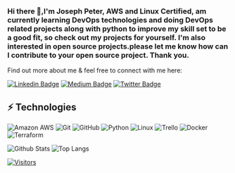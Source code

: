 ### Hi there 👋,I'm Joseph Peter, AWS and Linux Certified, am currently learning DevOps technologies and doing DevOps related projects along with python to improve my skill set to be a good fit, so check out my projects for yourself. I'm also interested in open source projects.please let me know how can I contribute to your open source project. Thank you.

<!-- Introduce yourself and give a brief introduction about yourself here.  Also include what tech you're interested in and what you are currently learning -->

Find out more about me & feel free to connect with me here:

<!-- Replace the fields below with the information requested. Remember to remove the encapsulating <> characters. For spaces in names, use %20 (e.g. Broadus%20Palmer) -->

[![Linkedin Badge](https://img.shields.io/badge/-Joseph%20Peter-blue?style=flat-square&logo=Linkedin&logoColor=white&link=https://www.linkedin.com/in/josephvpeter7/)](https://www.linkedin.com/in/josephvpeter7/)
[![Medium Badge](https://img.shields.io/badge/Joseph%20Peter-12100E?style=flat-square&logo=medium&logoColor=white&link=https://medium.com/@josephvpeter7)](https://medium.com/@josephvpeter7)
[![Twitter Badge](https://img.shields.io/badge/-@josephvpeter-00BFFF?style=flat-square&logo=Twitter&logoColor=white&link=mailto:@josephvpeter)](mailto:@josephvpeter)

## ⚡ Technologies

<!-- Check out the Badges folder for more badges -->

![Amazon AWS](https://img.shields.io/badge/Amazon%20AWS-232F3E?style=flat-square&logo=amazon-aws)
![Git](https://img.shields.io/badge/-Git-black?style=flat-square&logo=git)
![GitHub](https://img.shields.io/badge/-GitHub-181717?style=flat-square&logo=github)
![Python](https://img.shields.io/badge/-Python-black?style=flat-square&logo=Python)
![Linux](https://img.shields.io/badge/Linux-FCC624?style=flat-square&logo=linux&logoColor=black)
![Trello](https://img.shields.io/badge/Trello-%23026AA7.svg?style=flat-square&logo=Trello&logoColor=white)
![Docker](https://img.shields.io/badge/docker-%230db7ed.svg?style=for-the-badge&logo=docker&logoColor=white)
![Terraform](https://img.shields.io/badge/terraform-%235835CC.svg?style=for-the-badge&logo=terraform&logoColor=white)

<!-- Replace the fields below with the information requested. Remember to remove the encapsulating <> characters. -->

![Github Stats](https://github-readme-stats.vercel.app/api?username=joey1089&count_private=true&show_icons=true&include_all_commits=true)
![Top Langs](https://github-readme-stats.vercel.app/api/top-langs/?username=joey1089&hide=TeX&layout=compact)


[![Visitors](https://api.visitorbadge.io/api/visitors?path=LevelUpInTech%joey1089&label=VISITORS&countColor=%23263759)](https://visitorbadge.io/status?path=LevelUpInTech%joey1089)






<!--
**joey1089/joey1089** is a ✨ _special_ ✨ repository because its `README.md` (this file) appears on your GitHub profile.

Here are some ideas to get you started:

- 🔭 I’m currently working on python language 
- 🌱 I’m currently learning DevOps related technologies
- 👯 I’m looking to collaborate on ...
- 🤔 I’m looking for help with ...
- 💬 Ask me about AWS and cloud related technologies

-->
